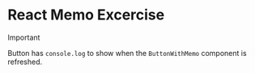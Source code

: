 # React Memo Excercise

> [!IMPORTANT]
> Button has `console.log` to show when the `ButtonWithMemo` component is refreshed.
